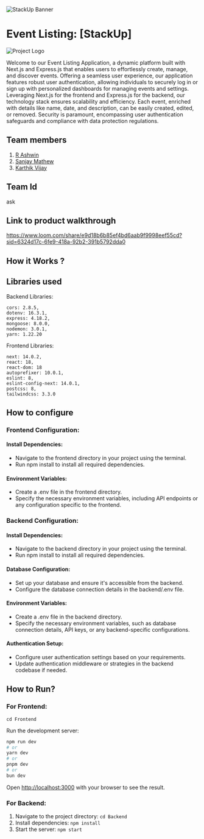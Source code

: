 ![StackUp Banner]([https://tinkerhub.frappe.cloud/files/stackup%20banner.jpeg])
# Event Listing: [StackUp]


![Project Logo](https://github.com/Project-ASK/event-listing/blob/main/resources/img.png)

Welcome to our Event Listing Application, a dynamic platform built with Next.js and Express.js that enables users to effortlessly create, manage, and discover events. Offering a seamless user experience, our application features robust user authentication, allowing individuals to securely log in or sign up with personalized dashboards for managing events and settings. Leveraging Next.js for the frontend and Express.js for the backend, our technology stack ensures scalability and efficiency. Each event, enriched with details like name, date, and description, can be easily created, edited, or removed. Security is paramount, encompassing user authentication safeguards and compliance with data protection regulations. 

<!-- Hosted on Vercel, our application prioritizes user support through specified channels and offers a comprehensive knowledge base for assistance. With an eye on the future, we continue to enhance features and ensure scalability for growing user interactions. Join us in this journey of creating and discovering memorable events in a user-centric, secure, and enjoyable environment. -->
## Team members
1. [R Ashwin](https://github.com/ashwin417)
2. [Sanjay Mathew](https://github.com/M3BIONIX)
3. [Karthik Vijay](https://github.com/karthikvijay5227)
## Team Id
ask
## Link to product walkthrough
https://www.loom.com/share/e9d18b6b85ef4bd6aab9f9998eef55cd?sid=6324d17c-6fe9-418a-92b2-391b5792dda0
    
## How it Works ?

## Libraries used

Backend Libraries:
```
cors: 2.8.5,
dotenv: 16.3.1,
express: 4.18.2,
mongoose: 8.0.0,
nodemon: 3.0.1,
yarn: 1.22.20
```

Frontend Libraries:
```
next: 14.0.2,
react: 18,
react-dom: 18
autoprefixer: 10.0.1,
eslint: 8,
eslint-config-next: 14.0.1,
postcss: 8,
tailwindcss: 3.3.0
```

## How to configure

### Frontend Configuration:
#### Install Dependencies:

- Navigate to the frontend directory in your project using the terminal.
- Run npm install to install all required dependencies.
#### Environment Variables:

- Create a .env file in the frontend directory.
- Specify the necessary environment variables, including API endpoints or any configuration specific to the frontend.

### Backend Configuration:
#### Install Dependencies:

- Navigate to the backend directory in your project using the terminal.
- Run npm install to install all required dependencies.
#### Database Configuration:

- Set up your database and ensure it's accessible from the backend.
- Configure the database connection details in the backend/.env file.
#### Environment Variables:

- Create a .env file in the backend directory.
- Specify the necessary environment variables, such as database connection details, API keys, or any backend-specific configurations.
#### Authentication Setup:

- Configure user authentication settings based on your requirements.
- Update authentication middleware or strategies in the backend codebase if needed.

## How to Run?

### For Frontend:

```cd Frontend```

Run the development server:

```bash
npm run dev
# or
yarn dev
# or
pnpm dev
# or
bun dev
```

Open [http://localhost:3000](http://localhost:3000) with your browser to see the result.

### For Backend:

1. Navigate to the project directory: `cd Backend`
2. Install dependencies: `npm install`
3. Start the server: `npm start`
